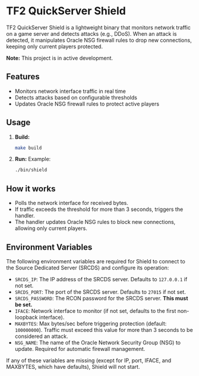 # TF2 QuickServer Shield

TF2 QuickServer Shield is a lightweight binary that monitors network traffic on a game server and detects attacks (e.g., DDoS). When an attack is detected, it manipulates Oracle NSG firewall rules to drop new connections, keeping only current players protected.

**Note:** This project is in active development.

## Features
- Monitors network interface traffic in real time
- Detects attacks based on configurable thresholds
- Updates Oracle NSG firewall rules to protect active players

## Usage
1. **Build:**
   ```sh
   make build
   ```
2. **Run:**
   Example:
   ```sh
   ./bin/shield
   ```

## How it works
- Polls the network interface for received bytes.
- If traffic exceeds the threshold for more than 3 seconds, triggers the handler.
- The handler updates Oracle NSG rules to block new connections, allowing only current players.

## Environment Variables

The following environment variables are required for Shield to connect to the Source Dedicated Server (SRCDS) and configure its operation:

- `SRCDS_IP`: The IP address of the SRCDS server. Defaults to `127.0.0.1` if not set.
- `SRCDS_PORT`: The port of the SRCDS server. Defaults to `27015` if not set.
- `SRCDS_PASSWORD`: The RCON password for the SRCDS server. **This must be set.**
- `IFACE`: Network interface to monitor (if not set, defaults to the first non-loopback interface).
- `MAXBYTES`: Max bytes/sec before triggering protection (default: `100000000`). Traffic must exceed this value for more than 3 seconds to be considered an attack.
- `NSG_NAME`: The name of the Oracle Network Security Group (NSG) to update. Required for automatic firewall management.

If any of these variables are missing (except for IP, port, IFACE, and MAXBYTES, which have defaults), Shield will not start.

